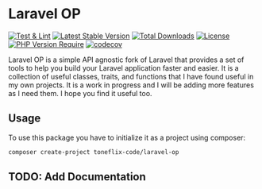 # Laravel OP

[![Test & Lint](https://github.com/toneflix/laravel-op/actions/workflows/run-tests.yml/badge.svg?branch=main)](https://github.com/toneflix/laravel-op/actions/workflows/run-tests.yml)
[![Latest Stable Version](https://img.shields.io/packagist/v/toneflix-code/laravel-op.svg)](https://packagist.org/packages/toneflix-code/laravel-op)
[![Total Downloads](https://img.shields.io/packagist/dt/toneflix-code/laravel-op.svg)](https://packagist.org/packages/toneflix-code/laravel-op)
[![License](https://img.shields.io/packagist/l/toneflix-code/laravel-op.svg)](https://packagist.org/packages/toneflix-code/laravel-op)
[![PHP Version Require](https://img.shields.io/packagist/dependency-v/toneflix-code/laravel-op/php)](https://packagist.org/packages/toneflix-code/laravel-op)
[![codecov](https://codecov.io/gh/toneflix/laravel-op/graph/badge.svg?token=2O7aFulQ9P)](https://codecov.io/gh/toneflix/laravel-op)

<!-- ![GitHub Actions](https://github.com/toneflix/laravel-op/actions/workflows/main.yml/badge.svg) -->

Laravel OP is a simple API agnostic fork of Laravel that provides a set of tools to help you build your Laravel application faster and easier. It is a collection of useful classes, traits, and functions that I have found useful in my own projects. It is a work in progress and I will be adding more features as I need them. I hope you find it useful too.

## Usage

To use this package you have to initialize it as a project using composer:

```bash
composer create-project toneflix-code/laravel-op
```

## TODO: Add Documentation
